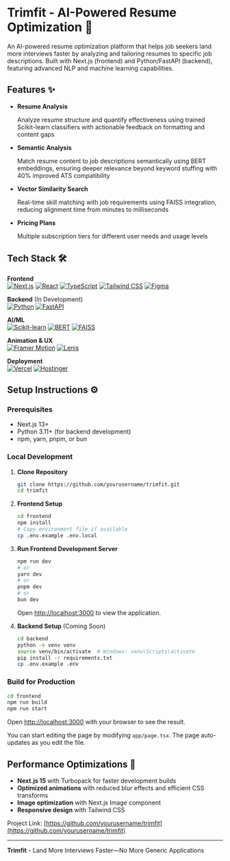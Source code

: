 # Trimfit - AI-Powered Resume Optimization 🚀

An AI-powered resume optimization platform that helps job seekers land more interviews faster by analyzing and tailoring resumes to specific job descriptions. Built with Next.js (frontend) and Python/FastAPI (backend), featuring advanced NLP and machine learning capabilities.

## Features ✨

- **Resume Analysis**

  Analyze resume structure and quantify effectiveness using trained Scikit-learn classifiers with actionable feedback on formatting and content gaps

- **Semantic Analysis**

  Match resume content to job descriptions semantically using BERT embeddings, ensuring deeper relevance beyond keyword stuffing with 40% improved ATS compatibility

- **Vector Similarity Search**

  Real-time skill matching with job requirements using FAISS integration, reducing alignment time from minutes to milliseconds

- **Pricing Plans**

  Multiple subscription tiers for different user needs and usage levels

## Tech Stack 🛠️

**Frontend**  
[![Next.js](https://img.shields.io/badge/Next.js-15.3-blue?logo=next.js)](https://nextjs.org/)
[![React](https://img.shields.io/badge/React-19.0-%2361DAFB?logo=react)](https://react.dev/)
[![TypeScript](https://img.shields.io/badge/TypeScript-5.0-blue?logo=typescript)](https://typescriptlang.org)
[![Tailwind CSS](https://img.shields.io/badge/Tailwind%20CSS-4.1-38B2AC?logo=tailwind-css)](https://tailwindcss.com)
[![Figma](https://img.shields.io/badge/Figma-Design-F24E1E?logo=figma)](https://figma.com)

**Backend** (In Development)  
[![Python](https://img.shields.io/badge/Python-3.11-blue?logo=python)](https://python.org)
[![FastAPI](https://img.shields.io/badge/FastAPI-0.95-009688?logo=fastapi)](https://fastapi.tiangolo.com/)

**AI/ML**  
[![Scikit-learn](https://img.shields.io/badge/Scikit--learn-Latest-F7931E?logo=scikit-learn)](https://scikit-learn.org)
[![BERT](https://img.shields.io/badge/BERT-Transformers-FF6F00)](https://huggingface.co/docs/transformers/model_doc/bert)
[![FAISS](https://img.shields.io/badge/FAISS-Vector%20Search-4B8BBE)](https://github.com/facebookresearch/faiss)

**Animation & UX**  
[![Framer Motion](https://img.shields.io/badge/Framer%20Motion-12.18-FF0055?logo=framer)](https://framer.com/motion)
[![Lenis](https://img.shields.io/badge/Lenis-1.3-black)](https://github.com/studio-freight/lenis)

**Deployment**  
[![Vercel](https://img.shields.io/badge/Vercel-Frontend-black?logo=vercel)](https://vercel.com)
[![Hostinger](https://img.shields.io/badge/Hostinger-Backend-673AB7?logo=server)](https://hostinger.com)

## Setup Instructions ⚙️

### Prerequisites

- Next.js 13+
- Python 3.11+ (for backend development)
- npm, yarn, pnpm, or bun

### Local Development

1. **Clone Repository**

   ```bash
   git clone https://github.com/yourusername/trimfit.git
   cd trimfit
   ```

2. **Frontend Setup**

   ```bash
   cd frontend
   npm install
   # Copy environment file if available
   cp .env.example .env.local
   ```

3. **Run Frontend Development Server**

   ```bash
   npm run dev
   # or
   yarn dev
   # or
   pnpm dev
   # or
   bun dev
   ```

   Open [http://localhost:3000](http://localhost:3000) to view the application.

4. **Backend Setup** (Coming Soon)

   ```bash
   cd backend
   python -m venv venv
   source venv/bin/activate  # Windows: venv\Scripts\activate
   pip install -r requirements.txt
   cp .env.example .env
   ```

### Build for Production

```bash
cd frontend
npm run build
npm run start
```

Open [http://localhost:3000](http://localhost:3000) with your browser to see the result.

You can start editing the page by modifying `app/page.tsx`. The page auto-updates as you edit the file.

## Performance Optimizations 🚀

- **Next.js 15** with Turbopack for faster development builds
- **Optimized animations** with reduced blur effects and efficient CSS transforms
- **Image optimization** with Next.js Image component
- **Responsive design** with Tailwind CSS

Project Link: [https://github.com/yourusername/trimfit](https://github.com/yourusername/trimfit)

---

**Trimfit** - Land More Interviews Faster—No More Generic Applications
